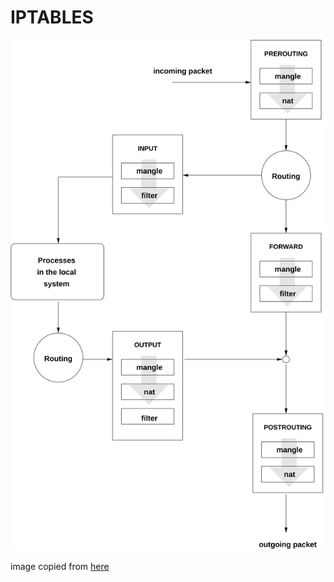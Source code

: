 # IPTABLES

![IPTABLES: A PACKET'S POSSIBLE PATHS](./img/fire_tables.png)

image copied from [here](https://documentation.suse.com/de-de/sles/15-GA/html/SLES-all/cha-security-firewall.html)
